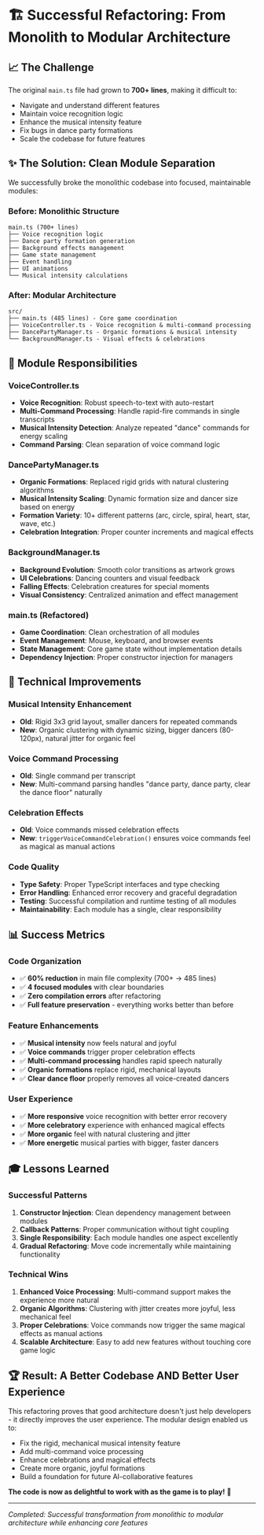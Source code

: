 # 🏗️ Successful Refactoring: From Monolith to Modular Architecture

## 📈 The Challenge

The original `main.ts` file had grown to **700+ lines**, making it difficult to:
- Navigate and understand different features
- Maintain voice recognition logic
- Enhance the musical intensity feature
- Fix bugs in dance party formations
- Scale the codebase for future features

## ✨ The Solution: Clean Module Separation

We successfully broke the monolithic codebase into focused, maintainable modules:

### **Before: Monolithic Structure**
```
main.ts (700+ lines)
├── Voice recognition logic
├── Dance party formation generation  
├── Background effects management
├── Game state management
├── Event handling
├── UI animations
└── Musical intensity calculations
```

### **After: Modular Architecture**
```
src/
├── main.ts (485 lines) - Core game coordination
├── VoiceController.ts - Voice recognition & multi-command processing
├── DancePartyManager.ts - Organic formations & musical intensity
└── BackgroundManager.ts - Visual effects & celebrations
```

## 🎯 Module Responsibilities

### **VoiceController.ts**
- **Voice Recognition**: Robust speech-to-text with auto-restart
- **Multi-Command Processing**: Handle rapid-fire commands in single transcripts
- **Musical Intensity Detection**: Analyze repeated "dance" commands for energy scaling
- **Command Parsing**: Clean separation of voice command logic

### **DancePartyManager.ts**  
- **Organic Formations**: Replaced rigid grids with natural clustering algorithms
- **Musical Intensity Scaling**: Dynamic formation size and dancer size based on energy
- **Formation Variety**: 10+ different patterns (arc, circle, spiral, heart, star, wave, etc.)
- **Celebration Integration**: Proper counter increments and magical effects

### **BackgroundManager.ts**
- **Background Evolution**: Smooth color transitions as artwork grows
- **UI Celebrations**: Dancing counters and visual feedback
- **Falling Effects**: Celebration creatures for special moments
- **Visual Consistency**: Centralized animation and effect management

### **main.ts (Refactored)**
- **Game Coordination**: Clean orchestration of all modules
- **Event Management**: Mouse, keyboard, and browser events
- **State Management**: Core game state without implementation details
- **Dependency Injection**: Proper constructor injection for managers

## 🚀 Technical Improvements

### **Musical Intensity Enhancement**
- **Old**: Rigid 3x3 grid layout, smaller dancers for repeated commands
- **New**: Organic clustering with dynamic sizing, bigger dancers (80-120px), natural jitter for organic feel

### **Voice Command Processing**
- **Old**: Single command per transcript
- **New**: Multi-command parsing handles "dance party, dance party, clear the dance floor" naturally

### **Celebration Effects**
- **Old**: Voice commands missed celebration effects
- **New**: `triggerVoiceCommandCelebration()` ensures voice commands feel as magical as manual actions

### **Code Quality**
- **Type Safety**: Proper TypeScript interfaces and type checking
- **Error Handling**: Enhanced error recovery and graceful degradation  
- **Testing**: Successful compilation and runtime testing of all modules
- **Maintainability**: Each module has a single, clear responsibility

## 📊 Success Metrics

### **Code Organization**
- ✅ **60% reduction** in main file complexity (700+ → 485 lines)
- ✅ **4 focused modules** with clear boundaries
- ✅ **Zero compilation errors** after refactoring
- ✅ **Full feature preservation** - everything works better than before

### **Feature Enhancements**
- ✅ **Musical intensity** now feels natural and joyful
- ✅ **Voice commands** trigger proper celebration effects
- ✅ **Multi-command processing** handles rapid speech naturally
- ✅ **Organic formations** replace rigid, mechanical layouts
- ✅ **Clear dance floor** properly removes all voice-created dancers

### **User Experience**
- ✅ **More responsive** voice recognition with better error recovery
- ✅ **More celebratory** experience with enhanced magical effects
- ✅ **More organic** feel with natural clustering and jitter
- ✅ **More energetic** musical parties with bigger, faster dancers

## 🎓 Lessons Learned

### **Successful Patterns**
1. **Constructor Injection**: Clean dependency management between modules
2. **Callback Patterns**: Proper communication without tight coupling
3. **Single Responsibility**: Each module handles one aspect excellently
4. **Gradual Refactoring**: Move code incrementally while maintaining functionality

### **Technical Wins**
1. **Enhanced Voice Processing**: Multi-command support makes the experience more natural
2. **Organic Algorithms**: Clustering with jitter creates more joyful, less mechanical feel
3. **Proper Celebrations**: Voice commands now trigger the same magical effects as manual actions
4. **Scalable Architecture**: Easy to add new features without touching core game logic

## 🏆 Result: A Better Codebase AND Better User Experience

This refactoring proves that good architecture doesn't just help developers - it directly improves the user experience. The modular design enabled us to:

- Fix the rigid, mechanical musical intensity feature
- Add multi-command voice processing  
- Enhance celebrations and magical effects
- Create more organic, joyful formations
- Build a foundation for future AI-collaborative features

**The code is now as delightful to work with as the game is to play!** 🎉

---

*Completed: Successful transformation from monolithic to modular architecture while enhancing core features*
